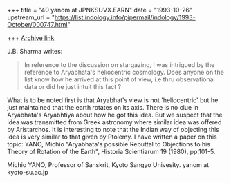 +++
title = "40 yanom at JPNKSUVX.EARN"
date = "1993-10-26"
upstream_url = "https://list.indology.info/pipermail/indology/1993-October/000747.html"

+++
[Archive link](https://list.indology.info/pipermail/indology/1993-October/000747.html)

J.B. Sharma writes:
>In reference to the discussion on stargazing, I was intrigued by the
>reference to Aryabhata's heliocentric cosmology. Does anyone on the
>list know how he arrived at this point of view, i.e thru
>observational data or did he just intuit this fact ?

What is to be noted first is that Aryabhat's view is not
'heliocentric' but he just maintained that the earth rotates
on its axis.  There is no clue in Aryabhata's Aryabhtiya about  how he
got this idea.   But we suspect that the idea was transmitted from
Greek astronomy where similar idea was offered by Aristarchos.
It is interesting to note that the Indian way of objecting this
idea is very similar to that given by Ptolemy.
I have written a paper on this topic:
YANO, Michio "Aryabhata's possible Rebuttal to Objections to
his Theory of Rotation of the Earth",
Historia Scientiarum 19 (1980), pp.101-5.

Michio YANO, Professor of Sanskrit, Kyoto Sangyo Univesity.
yanom at kyoto-su.ac.jp





